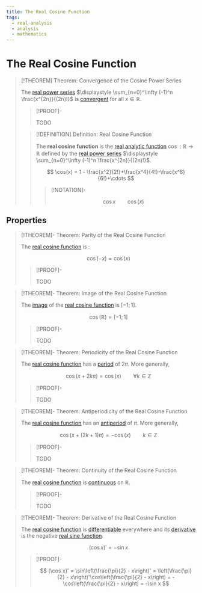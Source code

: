 ```yaml
---
title: The Real Cosine Function
tags:
  - real-analysis
  - analysis
  - mathematics
---
```


# The Real Cosine Function

>[!THEOREM] Theorem: Convergence of the Cosine Power Series
>
>The [real power series](../../Real%20Power%20Series/index.md) $\displaystyle \sum_{n=0}^\infty (-1)^n \frac{x^{2n}}{(2n)!}$ is [convergent](../../Real%20Power%20Series/Convergence.md) for all $x \in \mathbb{R}$.
>
>>[!PROOF]-
>>
>>TODO
>>
>
>>[!DEFINITION] Definition: Real Cosine Function
>>
>>The **real cosine function** is the [real analytic function](../Real%20Analytic%20Functions.md) $\cos: \mathbb{R} \to \mathbb{R}$ defined by the [real power series](../../Real%20Power%20Series/index.md) $\displaystyle \sum_{n=0}^\infty (-1)^n \frac{x^{2n}}{(2n)!}$.
>>
>>$$
>>\cos(x) = 1 - \frac{x^2}{2!}+\frac{x^4}{4!}-\frac{x^6}{6!}+\cdots
>>$$
>>
>>>[!NOTATION]-
>>>
>>>$$
>>>\cos x \qquad \cos (x)
>>>$$
>>>
>>
>

## Properties

>[!THEOREM]- Theorem: Parity of the Real Cosine Function
>
>The [real cosine function](Real%20Cosine%20Function.md) is [](../Parity.md#^even-function):
>
>$$
>\cos(-x) = \cos(x)
>$$
>
>>[!PROOF]-
>>
>>TODO
>>
>

>[!THEOREM]- Theorem: Image of the Real Cosine Function
>
>The [image](../../../Functions/Functions.md) of the [real cosine function](Real%20Cosine%20Function.md) is $[-1;1]$.
>
>$$
>\cos(\mathbb{R}) = [-1;1]
>$$
>
>>[!PROOF]-
>>
>>TODO
>>
>

>[!THEOREM]- Theorem: Periodicity of the Real Cosine Function
>
>The [real cosine function](Real%20Cosine%20Function.md) has a [period](../Periodicity.md) of $2\pi$. More generally,
>
>$$
>\cos (x + 2k\pi) = \cos(x) \qquad \forall k\in\mathbb{Z}$$
>
>>[!PROOF]-
>>
>>TODO
>>
>


>[!THEOREM]- Theorem: Antiperiodicity of the Real Cosine Function
>
>The [real cosine function](Real%20Cosine%20Function.md) has an [antiperiod](../Periodicity.md) of $\pi$. More generally,
>
>$$
>\cos (x + (2k+1) \pi) = -\cos(x) \qquad k \in \mathbb{Z}
>$$
>
>>[!PROOF]-
>>
>>TODO
>>
>


>[!THEOREM]- Theorem: Continuity of the Real Cosine Function
>
>The [real cosine function](Real%20Cosine%20Function.md) is [continuous](../Continuity.md) on $\mathbb{R}$.
>
>>[!PROOF]-
>>
>>TODO
>>
>

>[!THEOREM]- Theorem: Derivative of the Real Cosine Function
>
>The [real cosine function](Real%20Cosine%20Function.md) is [differentiable](../Differentiability.md) everywhere and its [derivative](../Differentiability.md) is the negative [real sine function](Real%20Sine%20Function.md).
>
>$$
>(\cos x)' = -\sin x
>$$
>
>>[!PROOF]-
>>
>>$$
>>(\cos x)' = \sin\left(\frac{\pi}{2} - x\right)' = \left(\frac{\pi}{2} - x\right)'\cos\left(\frac{\pi}{2} - x\right) = -\cos\left(\frac{\pi}{2} - x\right) = -\sin x
>>$$
>>
>